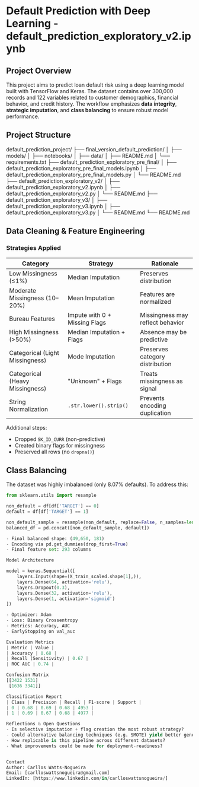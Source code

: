 # Default Prediction with Deep Learning - default_prediction_exploratory_v2.ipynb

## Project Overview

This project aims to predict loan default risk using a deep learning model built with TensorFlow and Keras. The dataset contains over 300,000 records and 122 variables related to customer demographics, financial behavior, and credit history. The workflow emphasizes **data integrity**, **strategic imputation**, and **class balancing** to ensure robust model performance.

## Project Structure
default_prediction_project/
├── final_version_default_prediction/
│   ├── models/
│   ├── notebooks/
│   ├── data/
│   ├── README.md
│   └── requirements.txt
├── default_prediction_exploratory_pre_final/
│   ├── default_prediction_exploratory_pre_final_models.ipynb
│   ├── default_prediction_exploratory_pre_final_models.py
│   └── README.md
├── default_prediction_exploratory_v2/
│   ├── default_prediction_exploratory_v2.ipynb
│   ├── default_prediction_exploratory_v2.py
│   └── README.md
├── default_prediction_exploratory_v3/
│   ├── default_prediction_exploratory_v3.ipynb
│   ├── default_prediction_exploratory_v3.py
│   └── README.md
└── README.md  

## Data Cleaning & Feature Engineering

### Strategies Applied

| Category | Strategy | Rationale |
|---------|----------|-----------|
| Low Missingness (≤1%) | Median Imputation | Preserves distribution |
| Moderate Missingness (10–20%) | Mean Imputation | Features are normalized |
| Bureau Features | Impute with 0 + Missing Flags | Missingness may reflect behavior |
| High Missingness (>50%) | Median Imputation + Flags | Absence may be predictive |
| Categorical (Light Missingness) | Mode Imputation | Preserves category distribution |
| Categorical (Heavy Missingness) | "Unknown" + Flags | Treats missingness as signal |
| String Normalization | `.str.lower().strip()` | Prevents encoding duplication |

Additional steps:
- Dropped `SK_ID_CURR` (non-predictive)
- Created binary flags for missingness
- Preserved all rows (no `dropna()`)

## Class Balancing

The dataset was highly imbalanced (only 8.07% defaults). To address this:

```python
from sklearn.utils import resample

non_default = df[df['TARGET'] == 0]
default = df[df['TARGET'] == 1]

non_default_sample = resample(non_default, replace=False, n_samples=len(default), random_state=42)
balanced_df = pd.concat([non_default_sample, default])

- Final balanced shape: (49,650, 181)
- Encoding via pd.get_dummies(drop_first=True)
- Final feature set: 293 columns

Model Architecture

model = keras.Sequential([
    layers.Input(shape=(X_train_scaled.shape[1],)),
    layers.Dense(64, activation='relu'),
    layers.Dropout(0.3),
    layers.Dense(32, activation='relu'),
    layers.Dense(1, activation='sigmoid')
])

- Optimizer: Adam
- Loss: Binary Crossentropy
- Metrics: Accuracy, AUC
- EarlyStopping on val_auc

Evaluation Metrics
| Metric | Value | 
| Accuracy | 0.68 | 
| Recall (Sensitivity) | 0.67 | 
| ROC AUC | 0.74 | 

Confusion Matrix
[[3422 1531]
 [1636 3341]]

Classification Report
| Class | Precision | Recall | F1-score | Support | 
| 0 | 0.68 | 0.69 | 0.68 | 4953 | 
| 1 | 0.69 | 0.67 | 0.68 | 4977 | 

Reflections & Open Questions
- Is selective imputation + flag creation the most robust strategy?
- Could alternative balancing techniques (e.g. SMOTE) yield better generalization?
- How replicable is this pipeline across different datasets?
- What improvements could be made for deployment-readiness?


Contact
Author: Carllos Watts-Nogueira
Email: [carlloswattsnogueira@gmail.com]
LinkedIn: [https://www.linkedin.com/in/carlloswattsnogueira/]

